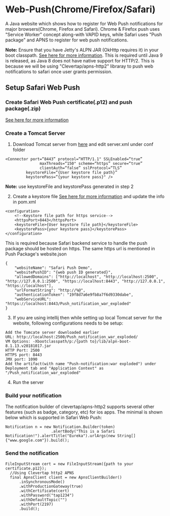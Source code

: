 # Web-Push(Chrome/Firefox/Safari)


A Java website which shows how to register for Web Push notifications for major browsers(Chrome, Firefox and Safari). Chrome & Firefox push uses "Service Worker" concept along-with VAPID keys, while Safari uses 
"Push package" and APNS to register for web push notifications.

**Note:** Ensure that you have Jetty's ALPN JAR (OkHttp requires it) in your boot classpath. [See here for more information](http://www.eclipse.org/jetty/documentation/current/alpn-chapter.html).
This is required until Java 9 is released, as Java 8 does not have native support for HTTP/2. This is because we will be using "Clevertap/apns-http2" libraray to push
web notifications to safari once user grants permission.

## Setup Safari Web Push

### Create Safari Web Push certificate(.p12) and push package(.zip)

[See here for more information](https://github.com/puranjay2809/WebPush/blob/master/Safari%20Push%20Notification%20Setup.pdf)

### Create a Tomcat Server

1. Download Tomcat server from [here](https://downloads.apache.org/tomcat/tomcat-8/v8.5.55/bin/apache-tomcat-8.5.55.zip)
and edit server.xml under conf folder 
```
<Connector port=“8443” protocol=“HTTP/1.1" SSLEnabled=“true”
               maxThreads=“150" scheme=“https” secure=“true”
               clientAuth=“false” sslProtocol=“TLS”
         keystoreFile=“{User keystore file path}”
         keystorePass=“{your keystore pass}" />
```
**Note:** use keystoreFile and keystorePass generated in step 2

2. Create a keystore file [See here for more information](https://docs.oracle.com/cd/E19118-01/n1.sprovsys51/819-1655/fapsf/index.html) and update the info in pom.xml
```
<configuration>
    <!--Keystore file path for https service-->
    <httpsPort>8443</httpsPort>
    <keystoreFile>{User keystore file path}</keystoreFile>
    <keystorePass>{your keystore pass}</keystorePass>
</configuration>
```
This is required because Safari backend service to handle the push package should be hosted on https. The same https url is mentioned in Push Package's website.json
```
{
    "websiteName": "Safari Push Demo",
    "websitePushID": "{web push ID generated}",
    "allowedDomains": ["http://localhost", "http://localhost:2500", "http://127.0.0.1:2500", "https://localhost:8443", "http://127.0.0.1", "https://localhost"],
    "urlFormatString": "http://%@",
    "authenticationToken": "19f8d7a6e9fb8a7f6d9330dabe",
    "webServiceURL": "https://localhost:8443/Push_notification_war_exploded"
}
```
3. If you are using intellij then while setting up local Tomcat server for the website, following configurations needs to be setup:
```
Add the Tomcate server downloaded earlier
URL: http://localhost:2500/Push_notification_war_exploded/
VM Options: -Xbootclasspath/p:/{path to}/lib/alpn-boot-8.1.13.v20181017.jar
HTTP Port: 2500
HTTPS port: 8443
JMX port: 1090
Add the artifact(with name "Push-notification:war exploded") under Deployment tab and "Application Context" as "/Push_notification_war_exploded"
```
4. Run the server

### Build your notification
The notification builder of clevertap/apns-http2 supports several other features (such as badge, category, etc) for ios apps.
The minimal is shown below which is supported in Safari Web Push:

```
Notification n = new Notification.Builder(token)
                    .alertBody("This is a Safari Notification!").alertTitle("Eureka").urlArgs(new String[]{"www.google.com"}).build();

```

### Send the notification

```
FileInputStream cert = new FileInputStream({path to your certificate.p12});
  //Using Clevertap http2 APNS
  final ApnsClient client = new ApnsClientBuilder()
      .inSynchronousMode()
      .withProductionGateway(true)
      .withCertificate(cert)
      .withPassword("tap1234")
      .withDefaultTopic("")
      .withPort(2197)
      .build();
            
```
